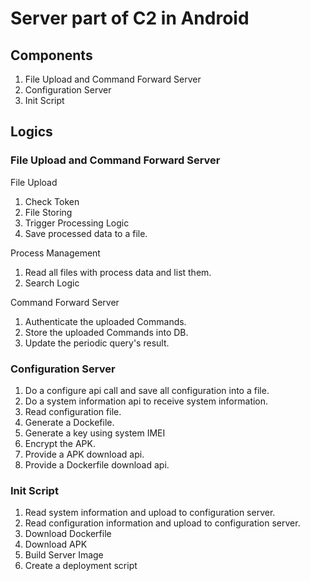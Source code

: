 
# Server part of C2 in Android


## Components

1. File Upload and Command Forward Server
2. Configuration Server
3. Init Script


## Logics

### File Upload and Command Forward Server

File Upload 

1. Check Token 
2. File Storing
3. Trigger Processing Logic
4. Save processed data to a file.


Process Management

1. Read all files with process data and list them.
2. Search Logic


Command Forward Server

1. Authenticate the uploaded Commands.
2. Store the uploaded Commands into DB.
3. Update the periodic query's result.


### Configuration Server

1. Do a configure api call and save all configuration into a file.
2. Do a system information api to receive system information. 
1. Read configuration file.
2. Generate a Dockefile.
3. Generate a key using system IMEI
4. Encrypt the APK.
5. Provide a APK download api.
6. Provide a Dockerfile download api.


### Init Script
1. Read system information and upload to configuration server. 
2. Read configuration information and upload to configuration server. 
3. Download Dockerfile
4. Download APK
5. Build Server Image
6. Create a deployment script





